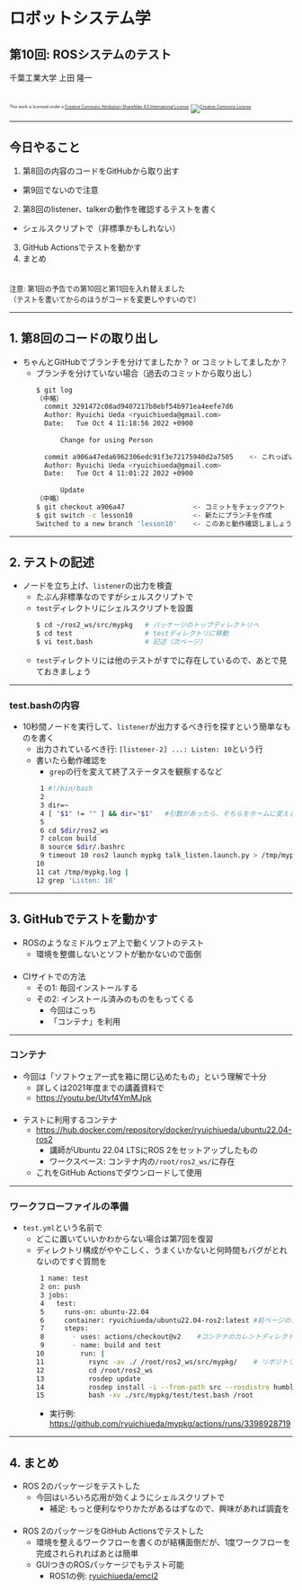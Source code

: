# ロボットシステム学

## 第10回: ROSシステムのテスト

千葉工業大学 上田 隆一

<br />

<p style="font-size:50%">
This work is licensed under a <a rel="license" href="http://creativecommons.org/licenses/by-sa/4.0/">Creative Commons Attribution-ShareAlike 4.0 International License</a>.
<a rel="license" href="http://creativecommons.org/licenses/by-sa/4.0/">
<img alt="Creative Commons License" style="border-width:0" src="https://i.creativecommons.org/l/by-sa/4.0/88x31.png" /></a>
</p>

---

## 今日やること

1. 第8回の内容のコードをGitHubから取り出す
  * 第9回でないので注意
2. 第8回のlistener、talkerの動作を確認するテストを書く
  * シェルスクリプトで（非標準かもしれない）
3. GitHub Actionsでテストを動かす
4. まとめ
<br /> 　
<div style="font-size:90%">
注意: 第1回の予告での第10回と第11回を入れ替えました<br />
（テストを書いてからのほうがコードを変更しやすいので）
</div>

---

## 1. 第8回のコードの取り出し

* ちゃんとGitHubでブランチを分けてましたか？ or コミットしてましたか？
    * ブランチを分けていない場合（過去のコミットから取り出し）
        ```bash
        $ git log
        （中略）
          commit 3291472c08ad9407217b8ebf54b971ea4eefe7d6
          Author: Ryuichi Ueda <ryuichiueda@gmail.com>
          Date:   Tue Oct 4 11:18:56 2022 +0900
          
              Change for using Person
          
          commit a906a47eda6962306edc91f3e72175940d2a7505    <- これっぽい
          Author: Ryuichi Ueda <ryuichiueda@gmail.com>
          Date:   Tue Oct 4 11:01:22 2022 +0900
          
              Update
        （中略）
        $ git checkout a906a47                 <- コミットをチェックアウト
        $ git switch -c lesson10               <- 新たにブランチを作成
        Switched to a new branch 'lesson10'    <- このあと動作確認しましょう
        ```

---

## 2. テストの記述

* ノードを立ち上げ、`listener`の出力を検査
    * たぶん非標準なのですがシェルスクリプトで
    * `test`ディレクトリにシェルスクリプトを設置
         ```bash
         $ cd ~/ros2_ws/src/mypkg   # パッケージのトップディレクトリへ
         $ cd test                  # testディレクトリに移動
         $ vi test.bash             # 記述（次ページ）
         ```
    * `test`ディレクトリには他のテストがすでに存在しているので、あとで見ておきましょう

---

### <span style="text-transform:none">test.bash</span>の内容

* 10秒間ノードを実行して、`listener`が出力するべき行を探すという簡単なものを書く
    * 出力されているべき行: `[listener-2] ...: Listen: 10`という行
    * 書いたら動作確認を
        * `grep`の行を変えて終了ステータスを観察するなど
        ```bash
         1 #!/bin/bash
         2
         3 dir=~
         4 [ "$1" != "" ] && dir="$1"   #引数があったら、そちらをホームに変える。
         5
         6 cd $dir/ros2_ws
         7 colcon build
         8 source $dir/.bashrc
         9 timeout 10 ros2 launch mypkg talk_listen.launch.py > /tmp/mypkg.log
        10
        11 cat /tmp/mypkg.log |
        12 grep 'Listen: 10'
        ```

---

## 3. <span style="text-transform:none">GitHub</span>でテストを動かす

* ROSのようなミドルウェア上で動くソフトのテスト
    * 環境を整備しないとソフトが動かないので面倒<br />　
* CIサイトでの方法
    * その1: 毎回インストールする
    * その2: インストール済みのものをもってくる
        * 今回はこっち
        * 「コンテナ」を利用

---

### コンテナ

* 今回は「ソフトウェア一式を箱に閉じ込めたもの」という理解で十分
    * 詳しくは2021年度までの講義資料で
    * https://youtu.be/Utvf4YmMJpk <br />　
* テストに利用するコンテナ 
    * https://hub.docker.com/repository/docker/ryuichiueda/ubuntu22.04-ros2
        * 講師がUbuntu 22.04 LTSにROS 2をセットアップしたもの
        * ワークスペース: コンテナ内の`/root/ros2_ws/`に存在
    * これをGitHub Actionsでダウンロードして使用

---

### ワークフローファイルの準備

* `test.yml`という名前で
    * どこに置いていいかわからない場合は第7回を復習
    * ディレクトリ構成がややこしく、うまくいかないと何時間もバグがとれないのですぐ質問を
        ```bash
         1 name: test
         2 on: push
         3 jobs:
         4   test:
         5     runs-on: ubuntu-22.04
         6     container: ryuichiueda/ubuntu22.04-ros2:latest #前ページのコンテナを使うという宣言
         7     steps:
         8       - uses: actions/checkout@v2    #コンテナのカレントディレクトリにリポジトリを配置
         9       - name: build and test
        10         run: |
        11           rsync -av ./ /root/ros2_ws/src/mypkg/    # リポジトリの下をros2_ws下にコピー
        12           cd /root/ros2_ws
        13           rosdep update                                            #14行目のために必要
        14           rosdep install -i --from-path src --rosdistro humble -y  #不要だけど念のため
        15           bash -xv ./src/mypkg/test/test.bash /root
        ```
        * 実行例: https://github.com/ryuichiueda/mypkg/actions/runs/3398928719

---

## 4. まとめ

* ROS 2のパッケージをテストした
    * 今回はいろいろ応用が効くようにシェルスクリプトで
        * 補足: もっと便利なやりかたがあるはずなので、興味があれば調査を<br />　
* ROS 2のパッケージをGitHub Actionsでテストした
    * 環境を整えるワークフローを書くのが結構面倒だが、1度ワークフローを完成されられればあとは簡単
    * GUIつきのROSパッケージでもテスト可能
        * ROS1の例: [ryuichiueda/emcl2](https://github.com/ryuichiueda/emcl2)
